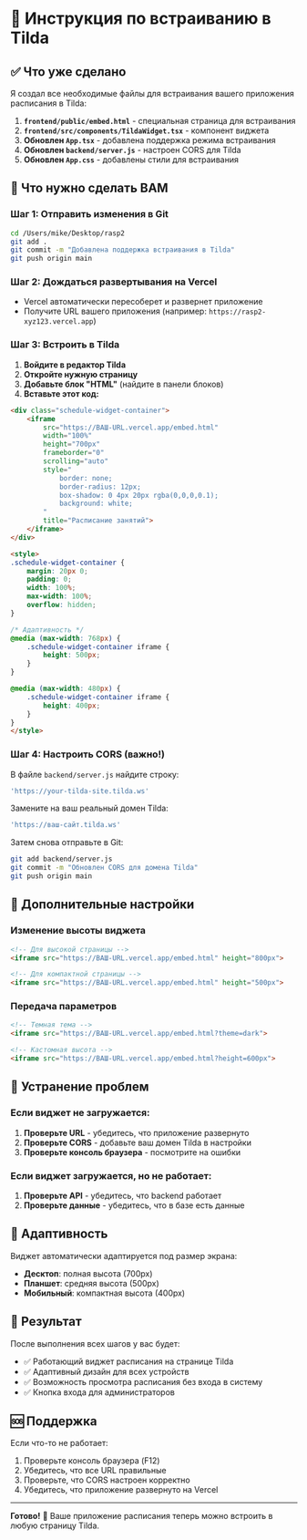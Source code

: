 # 🎯 Инструкция по встраиванию в Tilda

## ✅ Что уже сделано

Я создал все необходимые файлы для встраивания вашего приложения расписания в Tilda:

1. **`frontend/public/embed.html`** - специальная страница для встраивания
2. **`frontend/src/components/TildaWidget.tsx`** - компонент виджета
3. **Обновлен `App.tsx`** - добавлена поддержка режима встраивания
4. **Обновлен `backend/server.js`** - настроен CORS для Tilda
5. **Обновлен `App.css`** - добавлены стили для встраивания

## 🚀 Что нужно сделать ВАМ

### Шаг 1: Отправить изменения в Git

```bash
cd /Users/mike/Desktop/rasp2
git add .
git commit -m "Добавлена поддержка встраивания в Tilda"
git push origin main
```

### Шаг 2: Дождаться развертывания на Vercel

- Vercel автоматически пересоберет и развернет приложение
- Получите URL вашего приложения (например: `https://rasp2-xyz123.vercel.app`)

### Шаг 3: Встроить в Tilda

1. **Войдите в редактор Tilda**
2. **Откройте нужную страницу**
3. **Добавьте блок "HTML"** (найдите в панели блоков)
4. **Вставьте этот код:**

```html
<div class="schedule-widget-container">
    <iframe 
        src="https://ВАШ-URL.vercel.app/embed.html" 
        width="100%" 
        height="700px" 
        frameborder="0"
        scrolling="auto"
        style="
            border: none; 
            border-radius: 12px; 
            box-shadow: 0 4px 20px rgba(0,0,0,0.1);
            background: white;
        "
        title="Расписание занятий">
    </iframe>
</div>

<style>
.schedule-widget-container {
    margin: 20px 0;
    padding: 0;
    width: 100%;
    max-width: 100%;
    overflow: hidden;
}

/* Адаптивность */
@media (max-width: 768px) {
    .schedule-widget-container iframe {
        height: 500px;
    }
}

@media (max-width: 480px) {
    .schedule-widget-container iframe {
        height: 400px;
    }
}
</style>
```

### Шаг 4: Настроить CORS (важно!)

В файле `backend/server.js` найдите строку:
```javascript
'https://your-tilda-site.tilda.ws'
```

Замените на ваш реальный домен Tilda:
```javascript
'https://ваш-сайт.tilda.ws'
```

Затем снова отправьте в Git:
```bash
git add backend/server.js
git commit -m "Обновлен CORS для домена Tilda"
git push origin main
```

## 🎨 Дополнительные настройки

### Изменение высоты виджета

```html
<!-- Для высокой страницы -->
<iframe src="https://ВАШ-URL.vercel.app/embed.html" height="800px">

<!-- Для компактной страницы -->
<iframe src="https://ВАШ-URL.vercel.app/embed.html" height="500px">
```

### Передача параметров

```html
<!-- Темная тема -->
<iframe src="https://ВАШ-URL.vercel.app/embed.html?theme=dark">

<!-- Кастомная высота -->
<iframe src="https://ВАШ-URL.vercel.app/embed.html?height=600px">
```

## 🔧 Устранение проблем

### Если виджет не загружается:

1. **Проверьте URL** - убедитесь, что приложение развернуто
2. **Проверьте CORS** - добавьте ваш домен Tilda в настройки
3. **Проверьте консоль браузера** - посмотрите на ошибки

### Если виджет загружается, но не работает:

1. **Проверьте API** - убедитесь, что backend работает
2. **Проверьте данные** - убедитесь, что в базе есть данные

## 📱 Адаптивность

Виджет автоматически адаптируется под размер экрана:
- **Десктоп**: полная высота (700px)
- **Планшет**: средняя высота (500px)  
- **Мобильный**: компактная высота (400px)

## 🎯 Результат

После выполнения всех шагов у вас будет:
- ✅ Работающий виджет расписания на странице Tilda
- ✅ Адаптивный дизайн для всех устройств
- ✅ Возможность просмотра расписания без входа в систему
- ✅ Кнопка входа для администраторов

## 🆘 Поддержка

Если что-то не работает:
1. Проверьте консоль браузера (F12)
2. Убедитесь, что все URL правильные
3. Проверьте, что CORS настроен корректно
4. Убедитесь, что приложение развернуто на Vercel

---

**Готово!** 🎉 Ваше приложение расписания теперь можно встроить в любую страницу Tilda.
